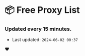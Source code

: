# :package: Free Proxy List
### Updated every 15 minutes.

- Last updated: `2024-06-02 00:37`

:heart:
